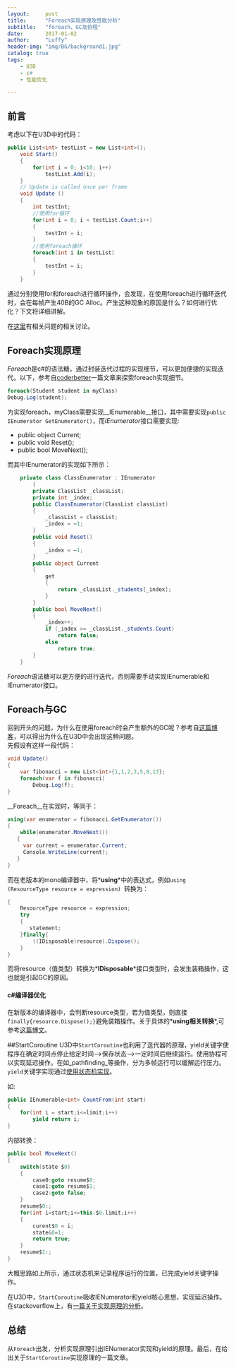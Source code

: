 ```yaml
---
layout:     post
title:      "Foreach实现原理及性能分析"
subtitle:   "foreach、GC及协程"
date:       2017-01-02
author:     "Luffy"
header-img: "img/BG/background1.jpg"
catalog: true
tags:
    - U3D
    - c#
    - 性能优化

---
```



## 前言

考虑以下在U3D中的代码：

~~~cs
public List<int> testList = new List<int>();
	void Start()
	{
		for(int i = 0; i<10; i++)
			testList.Add(i);
	}
	// Update is called once per frame
	void Update () 
	{
		int testInt;
		//使用for循环
		for(int i = 0; i < testList.Count;i++)
		{
			testInt = i;
		}
		//使用foreach循环
		foreach(int i in testList)
		{
			testInt = i;
		}
	}
~~~

通过分别使用for和foreach进行循环操作，会发现，在使用foreach进行循环迭代时，会在每帧产生40B的GC Alloc。产生这种现象的原因是什么？如何进行优化？下文将详细讲解。

在[这里](http://stackoverflow.com/questions/18718399/every-iteration-of-every-foreach-loop-generated-24-bytes-of-garbage-memory)有相关问题的相关讨论。

## Foreach实现原理
*Foreach*是c#的语法糖，通过封装迭代过程的实现细节，可以更加便捷的实现迭代。以下，参考自[coderbetter](http://codebetter.com/davidhayden/2005/03/08/implementing-ienumerable-and-ienumerator-on-your-custom-objects/)一篇文章来探索foreach实现细节。

~~~cs
foreach(Student student in myClass)
Debug.Log(student);
~~~

为实现foreach，myClass需要实现__IEnumerable__接口，其中需要实现`public IEnumerator GetEnumerator()`，而*IEnumerator*接口需要实现:    

  * public object Current;  
  * public void Reset();
  * public bool MoveNext();

而其中IEnumerator的实现如下所示：

~~~cs
	private class ClassEnumerator : IEnumerator
		{
	    private ClassList _classList;
        private int _index;
        public ClassEnumerator(ClassList classList)
        {
            _classList = classList;
            _index = –1;
        }
        public void Reset()
        {
            _index = –1;
        }
        public object Current
        {
            get
            {
                return _classList._students[_index];
            }
        }
        public bool MoveNext()
        {
            _index++;
            if (_index >= _classList._students.Count)
                return false;
            else
                return true;
        }
	}
~~~
*Foreach*语法糖可以更方便的进行迭代，否则需要手动实现IEnumerable和IEnumerator接口。

## Foreach与GC
回到开头的问题，为什么在使用foreach时会产生额外的GC呢？参考自[这篇博客](https://codingadventures.me/2016/02/15/unity-mono-runtime-the-truth-about-disposable-value-types/)，可以得出为什么在U3D中会出现这种问题。    
先假设有这样一段代码：

~~~cs
void Update()
{
	var fibonacci = new List<int>{1,1,2,3,5,8,13};
	foreach(var f in fibonacci)
		Debug.Log(f);
}
~~~

__Foreach__在实现时，等同于：

~~~cs
using(var enumerator = fibonacci.GetEnumerator())
{
	while(enumerator.MoveNext())
   {
     var current = enumerator.Current;
     Console.WriteLine(current);
   }
}
~~~

而在老版本的mono编译器中，将*__using__*中的表达式，例如`using (ResourceType resource = expression) `转换为：

~~~cs
{
	ResourceType resource = expression;
	try
	{
	   statement;
	}finally{
		((IDisposable)resource).Dispose();
	}
}
~~~
而将resource（值类型）转换为*__IDisposable__*接口类型时，会发生装箱操作，这也就是引起GC的原因。

#### c#编译器优化
在新版本的编译器中，会判断resource类型，若为值类型，则直接`finally{resource.Dispose();}`避免装箱操作。关于具体的*__using相关转换__*,可参考[这篇博文](https://ericlippert.com/2011/03/14/to-box-or-not-to-box/)。

##StartCoroutine
U3D中`StartCoroutine`也利用了迭代器的原理，yield关键字使程序在确定时间点停止给定时间-->保存状态-->一定时间后继续运行。使用协程可以实现延迟操作。在如_pathfinding_等操作，分为多帧运行可以缓解运行压力。
`yield`关键字实现通过[使用状态机实现](https://blogs.msdn.microsoft.com/oldnewthing/20080812-00/?p=21273)。

如:

~~~cs
public IEnumerable<int> CountFrom(int start)
{
	for(int i = start;i<=limit;i++)
		yield return i;
}
~~~

内部转换：

~~~cs
public bool MoveNext()
{
	switch(state $0)
	{
		case0:goto resume$0;
		case1:goto resume$1;
		case2:goto false;
	}
	resume$0:;
	for(int i=start;i<=this.$0.limit;i++)
	{
		curent$0 = i;
		state&0=1;
		return true;
	}
	resume$1:;
}
~~~
大概思路如上所示，通过状态机来记录程序运行的位置，已完成yield关键字操作。

在U3D中，`StartCoroutine`吸收IENumerator和yield核心思想，实现延迟操作。在stackoverflow上，有[一篇关于实现原理的分析](http://stackoverflow.com/questions/12932306/how-does-startcoroutine-yield-return-pattern-really-work-in-unity)。


## 总结
从`Foreach`出发，分析实现原理引出IENumerator实现和yield的原理。最后，在给出关于`StartCoroutine`实现原理的一篇文章。




